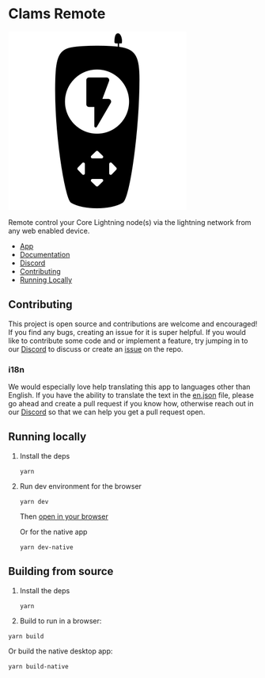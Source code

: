# Clams Remote

![Remote](./static/icons/clams-remote.svg 'Remote')

Remote control your Core Lightning node(s) via the lightning network from any web enabled device.

- [App](https://remote.clams.tech)
- [Documentation](https://docs.clams.tech/remote)
- [Discord](https://discord.gg/eWfHuJZVaB)
- [Contributing](#contributing)
- [Running Locally](#running-locally)

## Contributing

This project is open source and contributions are welcome and encouraged! If you find any bugs, creating an issue for it is super helpful. If you would like to contribute some code and or implement a feature, try jumping in to our [Discord](https://discord.gg/eWfHuJZVaB) to discuss or create an [issue](https://github.com/clams-tech/remote/issues) on the repo.

### i18n

We would especially love help translating this app to languages other than English. If you have the ability to translate the text in the [en.json](/src/lib/i18n/en.json) file, please go ahead and create a pull request if you know how, otherwise reach out in our [Discord](https://discord.gg/eWfHuJZVaB) so that we can help you get a pull request open.

## Running locally

1. Install the deps

   ```
   yarn
   ```

2. Run dev environment for the browser

   ```
   yarn dev
   ```

   Then [open in your browser](http://localhost:5173)

   Or for the native app

   ```
   yarn dev-native
   ```

## Building from source

1. Install the deps

   ```
   yarn
   ```

2. Build to run in a browser:

```
yarn build
```

Or build the native desktop app:

```
yarn build-native
```
